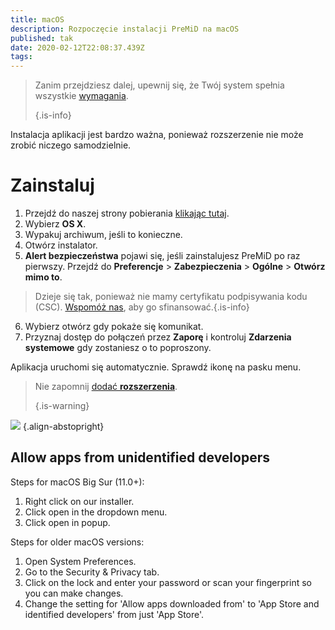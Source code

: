 ```yaml
---
title: macOS
description: Rozpoczęcie instalacji PreMiD na macOS
published: tak
date: 2020-02-12T22:08:37.439Z
tags:
---
```


> Zanim przejdziesz dalej, upewnij się, że Twój system spełnia wszystkie [wymagania](/install/requirements). 
> 
> {.is-info}

Instalacja aplikacji jest bardzo ważna, ponieważ rozszerzenie nie może zrobić niczego samodzielnie.

# Zainstaluj
1. Przejdź do naszej strony pobierania [klikając tutaj](https://premid.app/downloads).
2. Wybierz **OS X**.
3. Wypakuj archiwum, jeśli to konieczne.
4. Otwórz instalator.
5. **Alert bezpieczeństwa** pojawi się, jeśli zainstalujesz PreMiD po raz pierwszy. Przejdź do **Preferencje** > **Zabezpieczenia** > **Ogólne** > **Otwórz mimo to**.
> Dzieje się tak, ponieważ nie mamy certyfikatu podpisywania kodu (CSC). [Wspomóż nas](https://www.patreon.com/Timeraa), aby go sfinansować.{.is-info}
6. Wybierz otwórz gdy pokaże się komunikat.
7. Przyznaj dostęp do połączeń przez **Zaporę** i kontroluj **Zdarzenia systemowe** gdy zostaniesz o to poproszony.

Aplikacja uruchomi się automatycznie. Sprawdź ikonę na pasku menu.

> Nie zapomnij [dodać **rozszerzenia**](/install). 
> 
> {.is-warning}

![](https://img.icons8.com/color/2x/mac-logo.png) {.align-abstopright}

## Allow apps from unidentified developers
Steps for macOS Big Sur (11.0+):
1. Right click on our installer.
2. Click open in the dropdown menu.
3. Click open in popup.

Steps for older macOS versions:
1. Open System Preferences.
2. Go to the Security & Privacy tab.
3. Click on the lock and enter your password or scan your fingerprint so you can make changes.
4. Change the setting for 'Allow apps downloaded from' to 'App Store and identified developers' from just 'App Store'.